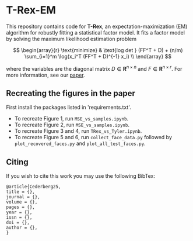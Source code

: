 # T-Rex-EM
This repository contains code for **T-Rex**, an expectation-maximization (EM) algorithm for robustly fitting a statistical factor model. It fits a factor model by solving 
the maximum likelihood estimation problem

$$
\begin{array}{r}
\text{minimize} & \text{log det } (FF^T + D) + (n/m) \sum_{i=1}^m \log(x_i^T (FF^T + D)^{-1} x_i) \\
\end{array}
$$ 

where the variables are the diagonal matrix $D \in \mathbf{R}^{n \times n}$ and $F \in \mathbf{R}^{n \times r}.$ For more information, see our [paper]().

## Recreating the figures in the paper
First install the packages listed in 'requirements.txt'.

* To recreate Figure 1, run `MSE_vs_samples.ipynb`.
* To recreate Figure 2, run `MSE_vs_samples.ipynb`.
* To recreate Figure 3 and 4, run `TRex_vs_Tyler.ipynb`. 
* To recreate Figure 5 and 6, run `collect_face_data.py` followed by `plot_recovered_faces.py` and `plot_all_test_faces.py`.

## Citing
If you wish to cite this work you may use the following BibTex:

```
@article{Cederberg25,
title = {},
journal = {},
volume = {},
pages = {},
year = {},
issn = {},
doi = {},
author = {},
}
```


